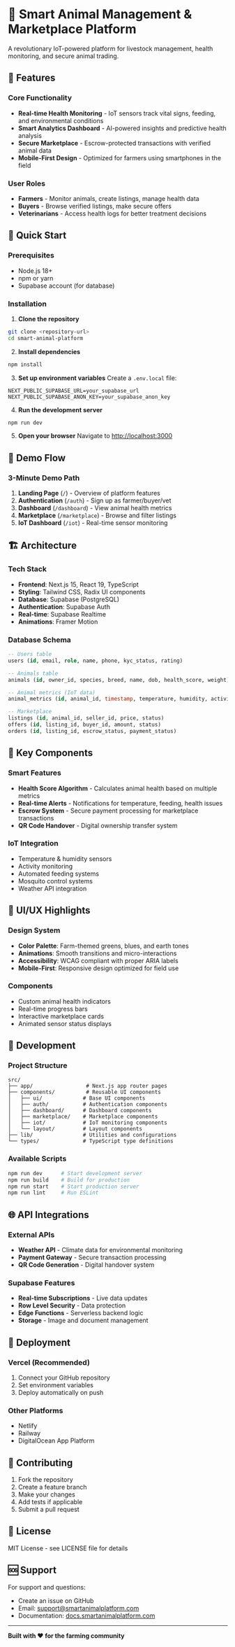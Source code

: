 # 🐄 Smart Animal Management & Marketplace Platform

A revolutionary IoT-powered platform for livestock management, health monitoring, and secure animal trading.

## 🌟 Features

### Core Functionality
- **Real-time Health Monitoring** - IoT sensors track vital signs, feeding, and environmental conditions
- **Smart Analytics Dashboard** - AI-powered insights and predictive health analysis
- **Secure Marketplace** - Escrow-protected transactions with verified animal data
- **Mobile-First Design** - Optimized for farmers using smartphones in the field

### User Roles
- **Farmers** - Monitor animals, create listings, manage health data
- **Buyers** - Browse verified listings, make secure offers
- **Veterinarians** - Access health logs for better treatment decisions

## 🚀 Quick Start

### Prerequisites
- Node.js 18+ 
- npm or yarn
- Supabase account (for database)

### Installation

1. **Clone the repository**
```bash
git clone <repository-url>
cd smart-animal-platform
```

2. **Install dependencies**
```bash
npm install
```

3. **Set up environment variables**
Create a `.env.local` file:
```env
NEXT_PUBLIC_SUPABASE_URL=your_supabase_url
NEXT_PUBLIC_SUPABASE_ANON_KEY=your_supabase_anon_key
```

4. **Run the development server**
```bash
npm run dev
```

5. **Open your browser**
Navigate to [http://localhost:3000](http://localhost:3000)

## 📱 Demo Flow

### 3-Minute Demo Path
1. **Landing Page** (`/`) - Overview of platform features
2. **Authentication** (`/auth`) - Sign up as farmer/buyer/vet
3. **Dashboard** (`/dashboard`) - View animal health metrics
4. **Marketplace** (`/marketplace`) - Browse and filter listings
5. **IoT Dashboard** (`/iot`) - Real-time sensor monitoring

## 🏗️ Architecture

### Tech Stack
- **Frontend**: Next.js 15, React 19, TypeScript
- **Styling**: Tailwind CSS, Radix UI components
- **Database**: Supabase (PostgreSQL)
- **Authentication**: Supabase Auth
- **Real-time**: Supabase Realtime
- **Animations**: Framer Motion

### Database Schema
```sql
-- Users table
users (id, email, role, name, phone, kyc_status, rating)

-- Animals table  
animals (id, owner_id, species, breed, name, dob, health_score, weight)

-- Animal metrics (IoT data)
animal_metrics (id, animal_id, timestamp, temperature, humidity, activity_level)

-- Marketplace
listings (id, animal_id, seller_id, price, status)
offers (id, listing_id, buyer_id, amount, status)
orders (id, listing_id, escrow_status, payment_status)
```

## 🎯 Key Components

### Smart Features
- **Health Score Algorithm** - Calculates animal health based on multiple metrics
- **Real-time Alerts** - Notifications for temperature, feeding, health issues
- **Escrow System** - Secure payment processing for marketplace transactions
- **QR Code Handover** - Digital ownership transfer system

### IoT Integration
- Temperature & humidity sensors
- Activity monitoring
- Automated feeding systems
- Mosquito control systems
- Weather API integration

## 🎨 UI/UX Highlights

### Design System
- **Color Palette**: Farm-themed greens, blues, and earth tones
- **Animations**: Smooth transitions and micro-interactions
- **Accessibility**: WCAG compliant with proper ARIA labels
- **Mobile-First**: Responsive design optimized for field use

### Components
- Custom animal health indicators
- Real-time progress bars
- Interactive marketplace cards
- Animated sensor status displays

## 🔧 Development

### Project Structure
```
src/
├── app/                 # Next.js app router pages
├── components/          # Reusable UI components
│   ├── ui/             # Base UI components
│   ├── auth/           # Authentication components
│   ├── dashboard/      # Dashboard components
│   ├── marketplace/    # Marketplace components
│   ├── iot/            # IoT monitoring components
│   └── layout/         # Layout components
├── lib/                # Utilities and configurations
└── types/              # TypeScript type definitions
```

### Available Scripts
```bash
npm run dev      # Start development server
npm run build    # Build for production
npm run start    # Start production server
npm run lint     # Run ESLint
```

## 🌐 API Integrations

### External APIs
- **Weather API** - Climate data for environmental monitoring
- **Payment Gateway** - Secure transaction processing
- **QR Code Generation** - Digital handover system

### Supabase Features
- **Real-time Subscriptions** - Live data updates
- **Row Level Security** - Data protection
- **Edge Functions** - Serverless backend logic
- **Storage** - Image and document management

## 🚀 Deployment

### Vercel (Recommended)
1. Connect your GitHub repository
2. Set environment variables
3. Deploy automatically on push

### Other Platforms
- Netlify
- Railway
- DigitalOcean App Platform

## 🤝 Contributing

1. Fork the repository
2. Create a feature branch
3. Make your changes
4. Add tests if applicable
5. Submit a pull request

## 📄 License

MIT License - see LICENSE file for details

## 🆘 Support

For support and questions:
- Create an issue on GitHub
- Email: support@smartanimalplatform.com
- Documentation: [docs.smartanimalplatform.com](https://docs.smartanimalplatform.com)

---

**Built with ❤️ for the farming community**
